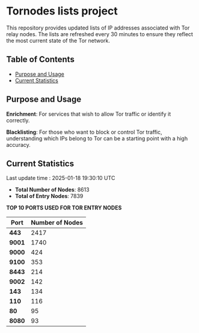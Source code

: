 # Tornodes lists project

This repository provides updated lists of IP addresses associated with Tor relay nodes. The lists are refreshed every 30 minutes to ensure they reflect the most current state of the Tor network.

## Table of Contents

- [Purpose and Usage](#purpose-and-usage)
- [Current Statistics](#current-statistics)


## Purpose and Usage

**Enrichment**: For services that wish to allow Tor traffic or identify it correctly.

**Blacklisting**: For those who want to block or control Tor traffic, understanding which IPs belong to Tor can be a starting point with a high accuracy.

## Current Statistics

Last update time : 2025-01-18 19:30:10 UTC

- **Total Number of Nodes**: 8613
- **Total of Entry Nodes**: 7839

**TOP 10 PORTS USED FOR TOR ENTRY NODES**

| **Port** | **Number of Nodes** |
|------|-----------------|
| **443**   | 2417  |
| **9001**   | 1740  |
| **9000**   | 424  |
| **9100**   | 353  |
| **8443**   | 214  |
| **9002**   | 142  |
| **143**   | 134  |
| **110**   | 116  |
| **80**   | 95  |
| **8080**   | 93  |

